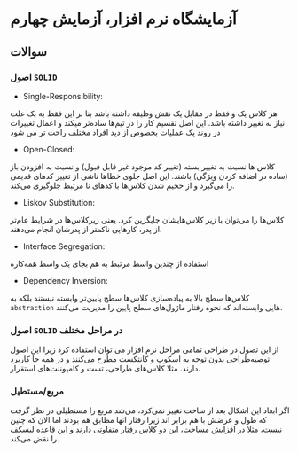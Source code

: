 # آزمایشگاه نرم افزار، آزمایش چهارم

## سوالات

### اصول `SOLID`

- Single-Responsibility:

هر کلاس یک و فقط در مقابل یک نقش وظیفه داشته باشد بنا بر این فقط به بک علت نیاز به تغییر داشته باشد. این اصل تقسیم کار را در تیم‌ها ساده‌تر میکند و اعمال تغییرات در روند یک عملیات بخصوص از دید افراد مختلف راحت تر می شود

- Open-Closed:

کلاس ها نسبت به تغییر بسته (تغییر کد موجود غیر قابل فبول) و نسبت به افزودن باز (ساده در اضافه کردن ویژگی) باشند. این اصل جلوی خطاها ناشی از تغییر کد‌های قدیمی را می‌گیرد و از حجیم شدن کلاس‌ها با کدهای نا مرتبط جلوگیری می‌کند.

- Liskov Substitution:

کلاس‌ها را می‌توان با زیر کلاس‌هایشان جایگزین کرد. یعنی زیرکلاس‌ها در شرایط عام‌تر از پدر، کار‌هایی ناکمتر از پدرشان انجام می‌دهند.


- Interface Segregation:

استفاده از چندین واسط مرتبط به هم بجای یک واسط همه‌کاره

- Dependency Inversion:

کلاس‌ها سطح بالا به پیاده‌سازی کلاس‌ها سطح پایین‌تر وابسته نیستند بلکه به `abstraction`
هایی وابسته‌اند که نحوه رفتار ماژول‌های سطح پایین را مدیریت می‌کنند.


### اصول `SOLID` در مراحل مختلف

از این تصول در طراحی تمامی مراحل نرم افزار می توان استفاده کرد زیرا این اصول توصیه‌طراحی بدون توجه به اسکوپ و کانتکست مطرح می‌کنند و در همه جا کاربرد دارند. مثلا کلاس‌های طراحی، تست و کامپوننت‌های استقرار.

### مربع/مستطیل

اگر ابعاد این اشکال بعد از ساخت تغییر نمی‌کرد، می‌شد مربع را مستطیلی در نظر گرفت که طول و عرضش با هم برابر اند زیرا رفتار انها مطابق هم بودند اما الان که چنین نیست،
مثلا در افزایش مساحت، این دو کلاس رفتار متفاوتی دارند و این قاعده لیسکف را نقض می‌کند.
